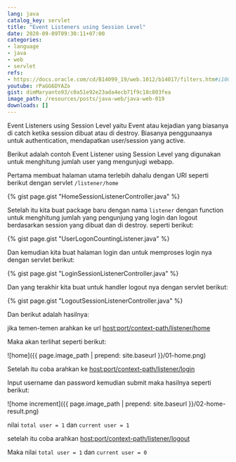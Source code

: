 ```yaml
---
lang: java
catalog_key: servlet
title: "Event Listeners using Session Level"
date: 2020-09-09T09:30:11+07:00
categories:
- language
- java
- web
- servlet
refs: 
- https://docs.oracle.com/cd/B14099_19/web.1012/b14017/filters.htm#i1000654
youtube: rPaGG6DYAZo
gist: dimMaryanto93/c0a51e92e23ada4ecb71f9c18c803fea
image_path: /resources/posts/java-web/java-web-019
downloads: []
---
```


Event Listeners using Session Level yaitu Event atau kejadian yang biasanya di catch ketika session dibuat atau di destroy. Biasanya penggunaanya untuk authentication, mendapatkan user/session yang active.

<!--more-->

Berikut adalah contoh Event Listener using Session Level yang digunakan untuk menghitung jumlah user yang mengunjugi webapp.

Pertama membuat halaman utama terlebih dahalu dengan URI seperti berikut dengan servlet `/listener/home`

{% gist page.gist "HomeSessionListenerController.java" %}

Setelah itu kita buat package baru dengan nama `listener` dengan function untuk menghitung jumlah yang pengunjung yang login dan logout berdasarkan session yang dibuat dan di destroy. seperti berikut:

{% gist page.gist "UserLogonCountingListener.java" %}

Dan kemudian kita buat halaman login dan untuk memproses login nya dengan servlet berikut:

{% gist page.gist "LoginSessionListenerController.java" %}

Dan yang terakhir kita buat untuk handler logout nya dengan servlet berikut:

{% gist page.gist "LogoutSessionListenerController.java" %}

Dan berikut adalah hasilnya:

jika temen-temen arahkan ke url [host:port/context-path/listener/home](http://localhost:8080/bootcamp-java-webapp/listener/home)

Maka akan terlihat seperti berikut:

![home]({{ page.image_path | prepend: site.baseurl }}/01-home.png)

Setelah itu coba arahkan ke [host:port/context-path/listener/login](http://localhost:8080/bootcamp-java-webapp/listener/login)

Input username dan password kemudian submit maka hasilnya seperti berikut:

![home increment]({{ page.image_path | prepend: site.baseurl }}/02-home-result.png)

nilai `total user = 1` dan `current user = 1` 

setelah itu coba arahkan [host:port/context-path/listener/logout](http://localhost:8080/bootcamp-java-webapp/listener/logout)

Maka nilai `total user = 1` dan `current user = 0` 